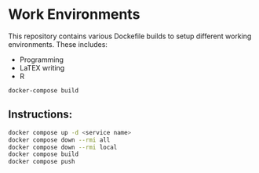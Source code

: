 # Work Environments

This repository contains various Dockefile builds to setup different working environments. These includes:
- Programming
- LaTEX writing
- R

```
docker-compose build
```

## Instructions:

```bash
docker compose up -d <service name>
docker compose down --rmi all
docker compose down --rmi local
docker compose build
docker compose push
```
